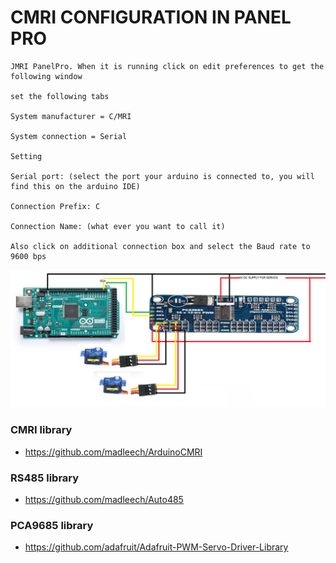 

# CMRI CONFIGURATION IN PANEL PRO

```
JMRI PanelPro. When it is running click on edit preferences to get the following window

set the following tabs

System manufacturer = C/MRI

System connection = Serial

Setting

Serial port: (select the port your arduino is connected to, you will find this on the arduino IDE)

Connection Prefix: C

Connection Name: (what ever you want to call it)

Also click on additional connection box and select the Baud rate to 9600 bps

```

![img](https://github.com/adarshkumarsingh83/jmri-cmri/blob/main/APPLICATIONS/cmri-pca9685-turnout-using-servo/connection-details.png)

### CMRI library

- https://github.com/madleech/ArduinoCMRI

### RS485 library

- https://github.com/madleech/Auto485


### PCA9685 library
- https://github.com/adafruit/Adafruit-PWM-Servo-Driver-Library
